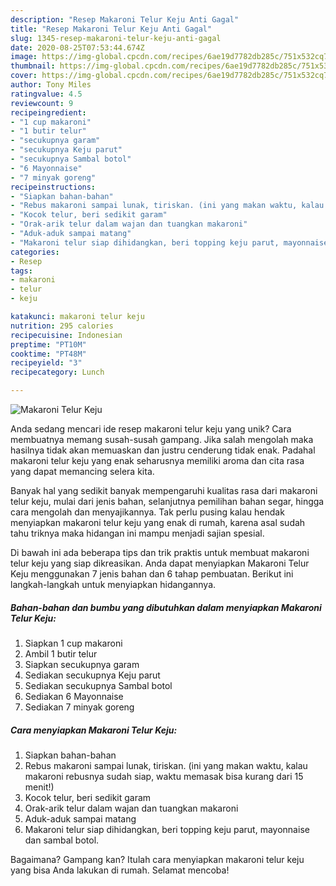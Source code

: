 ```yaml
---
description: "Resep Makaroni Telur Keju Anti Gagal"
title: "Resep Makaroni Telur Keju Anti Gagal"
slug: 1345-resep-makaroni-telur-keju-anti-gagal
date: 2020-08-25T07:53:44.674Z
image: https://img-global.cpcdn.com/recipes/6ae19d7782db285c/751x532cq70/makaroni-telur-keju-foto-resep-utama.jpg
thumbnail: https://img-global.cpcdn.com/recipes/6ae19d7782db285c/751x532cq70/makaroni-telur-keju-foto-resep-utama.jpg
cover: https://img-global.cpcdn.com/recipes/6ae19d7782db285c/751x532cq70/makaroni-telur-keju-foto-resep-utama.jpg
author: Tony Miles
ratingvalue: 4.5
reviewcount: 9
recipeingredient:
- "1 cup makaroni"
- "1 butir telur"
- "secukupnya garam"
- "secukupnya Keju parut"
- "secukupnya Sambal botol"
- "6 Mayonnaise"
- "7 minyak goreng"
recipeinstructions:
- "Siapkan bahan-bahan"
- "Rebus makaroni sampai lunak, tiriskan. (ini yang makan waktu, kalau makaroni rebusnya sudah siap, waktu memasak bisa kurang dari 15 menit!)"
- "Kocok telur, beri sedikit garam"
- "Orak-arik telur dalam wajan dan tuangkan makaroni"
- "Aduk-aduk sampai matang"
- "Makaroni telur siap dihidangkan, beri topping keju parut, mayonnaise dan sambal botol."
categories:
- Resep
tags:
- makaroni
- telur
- keju

katakunci: makaroni telur keju 
nutrition: 295 calories
recipecuisine: Indonesian
preptime: "PT10M"
cooktime: "PT48M"
recipeyield: "3"
recipecategory: Lunch

---
```



![Makaroni Telur Keju](https://img-global.cpcdn.com/recipes/6ae19d7782db285c/751x532cq70/makaroni-telur-keju-foto-resep-utama.jpg)

Anda sedang mencari ide resep makaroni telur keju yang unik? Cara membuatnya memang susah-susah gampang. Jika salah mengolah maka hasilnya tidak akan memuaskan dan justru cenderung tidak enak. Padahal makaroni telur keju yang enak seharusnya memiliki aroma dan cita rasa yang dapat memancing selera kita.

Banyak hal yang sedikit banyak mempengaruhi kualitas rasa dari makaroni telur keju, mulai dari jenis bahan, selanjutnya pemilihan bahan segar, hingga cara mengolah dan menyajikannya. Tak perlu pusing kalau hendak menyiapkan makaroni telur keju yang enak di rumah, karena asal sudah tahu triknya maka hidangan ini mampu menjadi sajian spesial.




Di bawah ini ada beberapa tips dan trik praktis untuk membuat makaroni telur keju yang siap dikreasikan. Anda dapat menyiapkan Makaroni Telur Keju menggunakan 7 jenis bahan dan 6 tahap pembuatan. Berikut ini langkah-langkah untuk menyiapkan hidangannya.

<!--inarticleads1-->

##### Bahan-bahan dan bumbu yang dibutuhkan dalam menyiapkan Makaroni Telur Keju:

1. Siapkan 1 cup makaroni
1. Ambil 1 butir telur
1. Siapkan secukupnya garam
1. Sediakan secukupnya Keju parut
1. Sediakan secukupnya Sambal botol
1. Sediakan 6 Mayonnaise
1. Sediakan 7 minyak goreng




<!--inarticleads2-->

##### Cara menyiapkan Makaroni Telur Keju:

1. Siapkan bahan-bahan
1. Rebus makaroni sampai lunak, tiriskan. (ini yang makan waktu, kalau makaroni rebusnya sudah siap, waktu memasak bisa kurang dari 15 menit!)
1. Kocok telur, beri sedikit garam
1. Orak-arik telur dalam wajan dan tuangkan makaroni
1. Aduk-aduk sampai matang
1. Makaroni telur siap dihidangkan, beri topping keju parut, mayonnaise dan sambal botol.




Bagaimana? Gampang kan? Itulah cara menyiapkan makaroni telur keju yang bisa Anda lakukan di rumah. Selamat mencoba!
